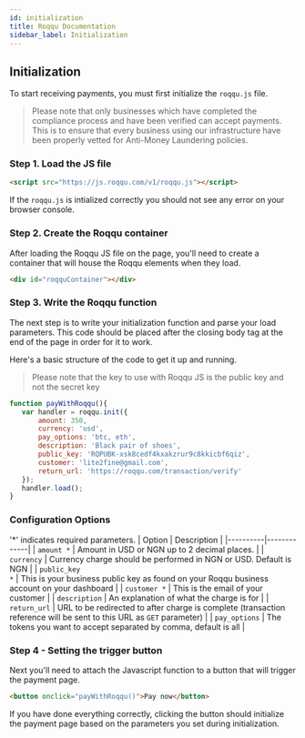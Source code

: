 ```yaml
---
id: initialization
title: Roqqu Documentation
sidebar_label: Initialization
---
```


## Initialization
To start receiving payments, you must first initialize the <code>roqqu.js</code>
file. 

>Please note that only businesses which have completed the
 compliance process and have been verified can accept payments. This is to ensure
 that every business using our infrastructure have been properly
 vetted for Anti-Money Laundering policies.
 

 ### Step 1. Load the JS file
 
<!--DOCUSAURUS_CODE_TABS-->
<!--HTML-->

```html
<script src="https://js.roqqu.com/v1/roqqu.js"></script>
```

<!--END_DOCUSAURUS_CODE_TABS-->

If the <code>roqqu.js</code> is intialized correctly you should
not see any error on your browser console.


 ### Step 2. Create the Roqqu container
 After loading the Roqqu JS file on the page, you'll need to
 create a container that will house the Roqqu elements when
 they load.
 
 <!--DOCUSAURUS_CODE_TABS-->
 <!--HTML-->
 
 ```html
 <div id="roqquContainer"></div>
 ```
 
 <!--END_DOCUSAURUS_CODE_TABS-->
 

 ### Step 3. Write the Roqqu function
 The next step is to write your initialization function and parse
 your load parameters. This code should be placed after the
 closing body tag at the end of the page in order for it to
 work.
 
 Here's a basic structure of the code to get it up and running.
 
 > Please note that the key to use with Roqqu JS is the public key and not the secret key
 
 
 <!--DOCUSAURUS_CODE_TABS-->
  <!--JavaScript-->
  
  ```js
  function payWithRoqqu(){
     var handler = roqqu.init({
         amount: 350,
         currency: 'usd',
         pay_options: 'btc, eth',
         description: 'Black pair of shoes',
         public_key: 'RQPUBK-xsk8cedf4kxakzrur9c8kkicbf6qiz',
         customer: 'lite2fine@gmail.com',
         return_url: 'https://roqqu.com/transaction/verify'
     });
     handler.load();
  }
  ```
  
 <!--END_DOCUSAURUS_CODE_TABS-->
 
 ### Configuration Options
 '*' indicates required parameters.
 | Option |      Description      |
 |----------|-------------|
 | <code>amount *</code> |  Amount in USD or NGN up to 2 decimal places. |
 | <code>currency</code> |    Currency charge should be performed in NGN or USD. Default is NGN   |
 | <code>public_key *</code> | This is your business public key as found on your Roqqu business account on your dashboard |
 | <code>customer *</code> | This is the email of your customer |
 | <code>description</code> | An explanation of what the charge is for |
 | <code>return_url</code> | URL to be redirected to after charge is complete (transaction reference will be sent to this URL as <code>GET</code> parameter) |
 | <code>pay_options</code> | The tokens you want to accept separated by comma, default is all |
 
 ### Step 4 - Setting the trigger button
 Next you'll need to attach the Javascript function to a button
 that will trigger the payment page.
 
 <!--DOCUSAURUS_CODE_TABS-->
   <!--HTML-->
   
   ```html
   <button onclick="payWithRoqqu()">Pay now</button>
   ```
   
  <!--END_DOCUSAURUS_CODE_TABS-->
  
  If you have done everything correctly, clicking the button
  should initialize the payment page based on the parameters
  you set during initialization.